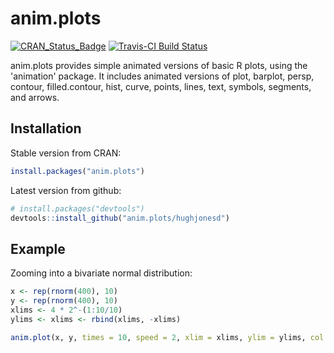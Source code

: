 # anim.plots

[![CRAN_Status_Badge](http://www.r-pkg.org/badges/version/anim.plots)](https://cran.r-project.org/package=anim.plots)
[![Travis-CI Build Status](https://travis-ci.org/hughjonesd/anim.plots.svg?branch=master)](https://travis-ci.org/hughjonesd/anim.plots)

anim.plots provides simple animated versions of basic R plots, using the 'animation'
package. It includes animated versions of plot, barplot, persp, contour,
filled.contour, hist, curve, points, lines, text, symbols, segments, and
arrows.

## Installation

Stable version from CRAN:

```R
install.packages("anim.plots")
```

Latest version from github:

```R
# install.packages("devtools")
devtools::install_github("anim.plots/hughjonesd")
```

## Example

Zooming into a bivariate normal distribution:

```R
x <- rep(rnorm(400), 10)
y <- rep(rnorm(400), 10)
xlims <- 4 * 2^-(1:10/10)
ylims <- xlims <- rbind(xlims, -xlims) 

anim.plot(x, y, times = 10, speed = 2, xlim = xlims, ylim = ylims, col = rgb(0,0,0,.3), pch = 19)
```
